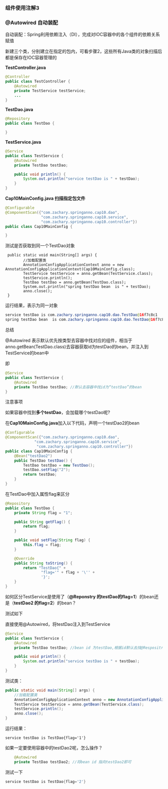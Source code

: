 ### 组件使用注解3

### @Autowired 自动装配

自动装配：Spring利用依赖注入（DI），完成对IOC容器中的各个组件的依赖关系赋值

新建三个类，分别建立在指定的包内，可看步骤2，这些所有Java类的对象扫描后都是保存在IOC容器管理的

**TestController.java**

```java
@Controller
public class TestController {
    @Autowired
    private TestService testService;
    ...
}
```

**TestDao.java**

```java
@Repository
public class TestDao {

}
```

**TestService.java**

```java
@Service
public class TestService {
    @Autowired
    private TestDao testDao;

    public void println() {
        System.out.println("service testDao is " + testDao);
    }
}
```

**Cap10MainConfig.java 扫描指定包文件**

```java
@Configurable
@ComponentScan({"com.zachary.springanno.cap10.dao", 
                "com.zachary.springanno.cap10.service", 
                "com.zachary.springanno.cap10.controller"})
public class Cap10MainConfig {

}
```

测试是否获取到同一个TestDao对象

```
 public static void main(String[] args) {
        //加载配置类
        AnnotationConfigApplicationContext anno = new AnnotationConfigApplicationContext(Cap10MainConfig.class);
        TestService testService = anno.getBean(TestService.class);
        testService.println();
        TestDao testDao = anno.getBean(TestDao.class);
        System.out.println("spring testDao bean  is " + testDao);
        anno.close();
 }
```

运行结果，表示为同一对象

```java
service testDao is com.zachary.springanno.cap10.dao.TestDao@16f7c8c1
spring testDao bean  is com.zachary.springanno.cap10.dao.TestDao@16f7c8c1
```

总结

@Autowired 表示默认优先按类型去容器中找对应的组件，相当于anno.getBean\(TestDao.class\)去容器获取id为testDao的bean，并注入到TestService的bean中

即

```java
@Service
public class TestService {
    @Autowired
    private TestDao testDao; //默认去容器中找id为“testDao”的bean
}
```

注意事项

如果容器中找到**多个testDao**，会加载哪个testDao呢?

在**Cap10MainConfig.java**加入以下代码，声明一个testDao2的bean

```java
@Configurable
@ComponentScan({"com.zachary.springanno.cap10.dao",
             "com.zachary.springanno.cap10.service",
              "com.zachary.springanno.cap10.controller"})
public class Cap10MainConfig {
    @Bean("testDao2")
    public TestDao testDao() {
        TestDao testDao = new TestDao();
        testDao.setFlag("2");
        return testDao;
    }
}
```

在TestDao中加入属性flag来区分

```java
@Repository
public class TestDao {
    private String flag = "1";

    public String getFlag() {
        return flag;
    }

    public void setFlag(String flag) {
        this.flag = flag;
    }

    @Override
    public String toString() {
        return "TestDao{" +
                "flag='" + flag + '\'' +
                '}';
    }
}
```

如何区分TestService是使用了（**@Reponstry 的testDao的flag=1**）的bean还是（**testDao2 的flag=2**）的bean？

测试如下

直接使用@Autowired，将testDao注入到TestService

```java
@Service
public class TestService {
    @Autowired
    private TestDao testDao; //bean id 为testDao,根据id默认去找@Respositry注解的testDao

    public void println() {
        System.out.println("service testDao is " + testDao);
    }
}
```

测试类：

```java
public static void main(String[] args) {
    //加载配置类
    AnnotationConfigApplicationContext anno = new AnnotationConfigApplicationContext(Cap10MainConfig.class);
    TestService testService = anno.getBean(TestService.class);
    testService.println();
    anno.close();
}
```

运行结果：

```
service testDao is TestDao{flag='1'}
```

如果一定要使用容器中的testDao2呢，怎么操作？

```java
    @Autowired
    private TestDao testDao2; //将bean id 指向testDao2即可
```

测试一下

```java
service testDao is TestDao{flag='2'}
```



